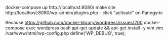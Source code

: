 docker-compose up
http://localhost:8080/ make site
http://localhost:8080/wp-admin/plugins.php - click "activate" on Panegyric

Because https://github.com/docker-library/wordpress/issues/200
docker-compose exec wordpress bash
apt-get update && apt-get install -y vim
vim /var/www/html/wp-config.php
define('WP_DEBUG', true);